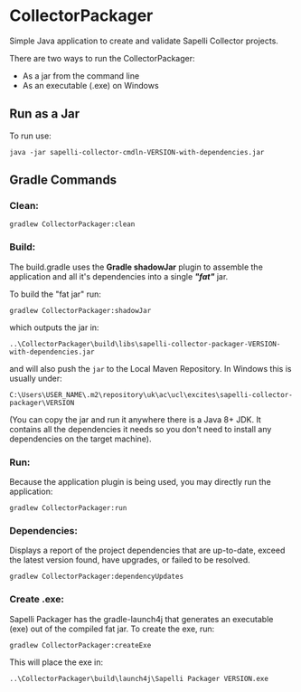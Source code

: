 # CollectorPackager

Simple Java application to create and validate Sapelli Collector projects.



There are two ways to run the CollectorPackager:

* As a jar from the command line
* As an executable (.exe) on Windows



## Run as a Jar
To run use:
```shell
java -jar sapelli-collector-cmdln-VERSION-with-dependencies.jar
```



## Gradle Commands

### Clean:
```
gradlew CollectorPackager:clean
```



### Build:

The build.gradle uses the **Gradle shadowJar** plugin to assemble the application and all it's dependencies into a single ***"fat"*** jar.

To build the "fat jar" run:

```
gradlew CollectorPackager:shadowJar
```


which outputs the jar in:
```
..\CollectorPackager\build\libs\sapelli-collector-packager-VERSION-with-dependencies.jar
```
and will also push the `jar` to the Local Maven Repository. In Windows this is usually under:
```
C:\Users\USER_NAME\.m2\repository\uk\ac\ucl\excites\sapelli-collector-packager\VERSION
```

(You can copy the jar and run it anywhere there is a Java 8+ JDK. It contains all the dependencies it needs so you don't need to install any dependencies on the target machine).



### Run:

Because the application plugin is being used, you may directly run the application:

```
gradlew CollectorPackager:run
```



### Dependencies:

Displays a report of the project dependencies that are up-to-date, exceed the latest version found, have upgrades, or failed to be resolved. 
```
gradlew CollectorPackager:dependencyUpdates
```



### Create .exe:

Sapelli Packager has the gradle-launch4j that generates an executable (exe) out of the compiled fat jar. To create the exe, run:

```
gradlew CollectorPackager:createExe
```

This will place the exe in:
```
..\CollectorPackager\build\launch4j\Sapelli Packager VERSION.exe
```